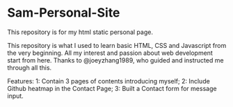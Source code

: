# Sam-Personal-Site
This repository is for my html static personal page.

This repository is what I used to learn basic HTML, CSS and Javascript 
from the very beginning. All my interest and passion about
web development start from here. Thanks to @joeyzhang1989, who guided and 
instructed me through all this.

Features: 
1: Contain 3 pages of contents introducing myself;
2: Include Github heatmap in the Contact Page;
3: Built a Contact form for message input.
